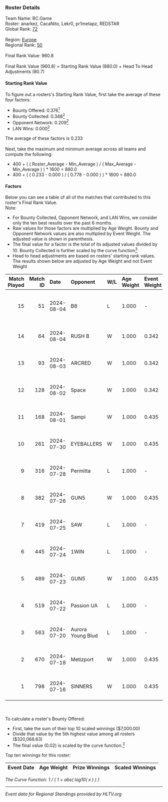 ### Roster Details<br />
Team Name: BC.Game<br />
Roster: anarkez, CacaNito, Lekr0, pr1metapz, REDSTAR<br />
Global Rank: [72](../standings_global.md)<br />
<br />
Region: [Europe]( ../standings_europe.md)<br />
Regional Rank: [50]( ../standings_europe.md)<br />
<br />
Final Rank Value:  960.8<br />
<br />
Final Rank Value (960.8) = Starting Rank Value (880.0) + Head To Head Adjustments (80.7)<br />

#### Starting Rank Value<br />
To figure out a rosters's Starting Rank Value, first take the average of these four factors:<br />
- Bounty Offered: 0.376[<sup>1</sup>](#table2)
- Bounty Collected: 0.348[<sup>2</sup>](#table1)
- Opponent Network: 0.209[<sup>2</sup>](#table1)
- LAN Wins: 0.000[<sup>2</sup>](#table1)

The average of these factors is 0.233<br />
<br />
Next, take the maximum and minimum average across all teams and compute the following:<br />
- 400 + ( ( Roster_Average - Min_Average ) / ( Max_Average - Min_Average ) ) * 1600 = 880.0
- 400 + ( ( 0.233 - 0.000 ) / ( 0.778 - 0.000 ) ) * 1600 = 880.0


#### Factors<br />
Below you can see a table of all of the matches that contributed to this roster's Final Rank Value.<br />
Note:<br />

- For Bounty Collected, Opponent Network, and LAN Wins, we consider only the ten best results over the past 6 months.
- Raw values for those factors are multiplied by Age Weight. Bounty and Opponent Network values are also multiplied by Event Weight. The adjusted value is shown in parenthesis.
- The final value for a factor is the total of its adjusted values divided by 10. Bounty Collected is further scaled by the curve function[<sup>3</sup>](#curveFunction)
- Head to head adjustments are based on rosters' starting rank values. The results shown below are adjusted by Age Weight and not Event Weight
<span id="table1"></span><br />


| Match Played | Match ID | Date       | Opponent          | W/L | Age Weight | Event Weight | Bounty Collected | Opponent Network | LAN Wins  | H2H Adj. | Roster                                       |
| -: | -: | :- | :- | :- | :- | :- | :- | :- | :- | -: | :- |
|           15 |       51 | 2024-08-04 | B8                | L   | 1.000      | -            | -                | -                | -         |    -7.29 | anarkez, CacaNito, Lekr0, pr1metapz, REDSTAR |
|           14 |       64 | 2024-08-04 | RUSH B            | W   | 1.000      | 0.342        | 0.026 (0.009)    | 0.371 (0.127)    | 0 (0.000) |    15.63 | anarkez, CacaNito, joel, Lekr0, pr1metapz    |
|           13 |       93 | 2024-08-03 | ARCRED            | W   | 1.000      | 0.342        | 0.041 (0.014)    | 0.369 (0.126)    | 0 (0.000) |    17.35 | anarkez, CacaNito, joel, Lekr0, pr1metapz    |
|           12 |      128 | 2024-08-02 | Space             | W   | 1.000      | 0.342        | 0.006 (0.002)    | 0.429 (0.147)    | 0 (0.000) |    12.45 | anarkez, CacaNito, joel, Lekr0, pr1metapz    |
|           11 |      168 | 2024-08-01 | Sampi             | W   | 1.000      | 0.435        | 0.027 (0.012)    | 1.000 (0.435)    | 0 (0.000) |    14.25 | anarkez, CacaNito, joel, Lekr0, pr1metapz    |
|           10 |      261 | 2024-07-30 | EYEBALLERS        | W   | 1.000      | 0.435        | 0.005 (0.002)    | 0.488 (0.212)    | 0 (0.000) |    11.40 | anarkez, CacaNito, joel, Lekr0, pr1metapz    |
|            9 |      316 | 2024-07-28 | Permitta          | L   | 1.000      | -            | -                | -                | -         |   -14.74 | anarkez, CacaNito, joel, Lekr0, pr1metapz    |
|            8 |      382 | 2024-07-26 | GUN5              | W   | 1.000      | 0.435        | 0.072 (0.031)    | 0.550 (0.239)    | 0 (0.000) |    15.34 | anarkez, CacaNito, joel, Lekr0, pr1metapz    |
|            7 |      419 | 2024-07-25 | SAW               | L   | 1.000      | -            | -                | -                | -         |    -5.41 | anarkez, CacaNito, joel, Lekr0, pr1metapz    |
|            6 |      445 | 2024-07-24 | 1WIN              | L   | 1.000      | -            | -                | -                | -         |   -12.49 | anarkez, CacaNito, joel, Lekr0, pr1metapz    |
|            5 |      489 | 2024-07-23 | GUN5              | W   | 1.000      | 0.435        | 0.072 (0.031)    | 0.550 (0.239)    | 0 (0.000) |    16.65 | anarkez, CacaNito, joel, Lekr0, pr1metapz    |
|            4 |      519 | 2024-07-22 | Passion UA        | L   | 1.000      | -            | -                | -                | -         |    -6.91 | anarkez, CacaNito, joel, Lekr0, pr1metapz    |
|            3 |      563 | 2024-07-20 | Aurora Young Blud | L   | 1.000      | -            | -                | -                | -         |   -13.76 | anarkez, CacaNito, joel, Lekr0, pr1metapz    |
|            2 |      670 | 2024-07-18 | Metizport         | W   | 1.000      | 0.435        | 0.036 (0.016)    | 0.510 (0.222)    | 0 (0.000) |    18.50 | anarkez, CacaNito, joel, Lekr0, pr1metapz    |
|            1 |      798 | 2024-07-16 | SINNERS           | W   | 1.000      | 0.435        | 0.037 (0.016)    | 0.800 (0.348)    | 0 (0.000) |    19.77 | anarkez, CacaNito, joel, Lekr0, pr1metapz    |

<br />
<span id="table2"></span><br />
To calculate a roster's Bounty Offered:<br />

- First, take the sum of their top 10 scaled winnings ($7,000.00)
- Divide that value by the 5th highest value among all rosters ($320,068.63)
- The final value (0.02) is scaled by the curve function.[<sup>3</sup>](#curveFunction)

Top ten winnings for this roster:<br />

| Event Date | Age Weight | Prize Winnings | Scaled Winnings |
| :- | -: | :- | :- |


<span id="curveFunction"></span>_The Curve Function: 1 / ( 1 + abs( log10( x ) ) )_<br />

---
_Event data for Regional Standings provided by HLTV.org_<br />
